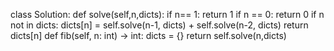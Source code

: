 class Solution:
def solve(self,n,dicts):
if n== 1:
return 1
if n == 0:
return 0
if n not in dicts:
dicts[n] = self.solve(n-1, dicts) + self.solve(n-2, dicts)
return dicts[n]
def fib(self, n: int) -> int:
dicts = {}
return self.solve(n,dicts)